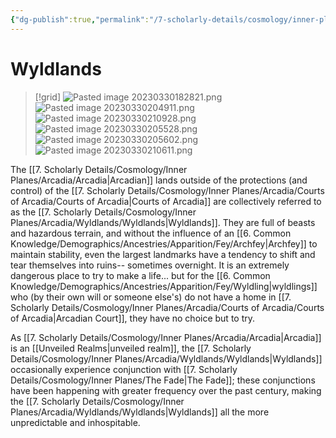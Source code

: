 ```yaml
---
{"dg-publish":true,"permalink":"/7-scholarly-details/cosmology/inner-planes/arcadia/wyldlands/wyldlands/","noteIcon":""}
---
```


# Wyldlands

>[!grid]
>![Pasted image 20230330182821.png](/img/user/x.%20Assets/Attachments/Pasted%20image%2020230330182821.png)
>![Pasted image 20230330204911.png](/img/user/x.%20Assets/Attachments/Pasted%20image%2020230330204911.png)
>![Pasted image 20230330210928.png](/img/user/x.%20Assets/Attachments/Pasted%20image%2020230330210928.png)
>![Pasted image 20230330205528.png](/img/user/x.%20Assets/Attachments/Pasted%20image%2020230330205528.png)
>![Pasted image 20230330205602.png](/img/user/x.%20Assets/Attachments/Pasted%20image%2020230330205602.png)
>![Pasted image 20230330210611.png](/img/user/x.%20Assets/Attachments/Pasted%20image%2020230330210611.png)

The [[7. Scholarly Details/Cosmology/Inner Planes/Arcadia/Arcadia\|Arcadian]] lands outside of the protections (and control) of the [[7. Scholarly Details/Cosmology/Inner Planes/Arcadia/Courts of Arcadia/Courts of Arcadia\|Courts of Arcadia]] are collectively referred to as the [[7. Scholarly Details/Cosmology/Inner Planes/Arcadia/Wyldlands/Wyldlands\|Wyldlands]]. They are full of beasts and hazardous terrain, and without the influence of an [[6. Common Knowledge/Demographics/Ancestries/Apparition/Fey/Archfey\|Archfey]] to maintain stability, even the largest landmarks have a tendency to shift and tear themselves into ruins-- sometimes overnight. It is an extremely dangerous place to try to make a life... but for the [[6. Common Knowledge/Demographics/Ancestries/Apparition/Fey/Wyldling\|wyldlings]] who (by their own will or someone else's) do not have a home in [[7. Scholarly Details/Cosmology/Inner Planes/Arcadia/Courts of Arcadia/Courts of Arcadia\|Arcadian Court]], they have no choice but to try. 

As [[7. Scholarly Details/Cosmology/Inner Planes/Arcadia/Arcadia\|Arcadia]] is an [[Unveiled Realms\|unveiled realm]], the [[7. Scholarly Details/Cosmology/Inner Planes/Arcadia/Wyldlands/Wyldlands\|Wyldlands]] occasionally experience conjunction with [[7. Scholarly Details/Cosmology/Inner Planes/The Fade\|The Fade]]; these conjunctions have been happening with greater frequency over the past century, making the [[7. Scholarly Details/Cosmology/Inner Planes/Arcadia/Wyldlands/Wyldlands\|Wyldlands]] all the more unpredictable and inhospitable. 